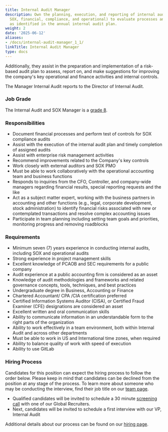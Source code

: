 ```yaml
---
title: Internal Audit Manager
description: Own the planning, execution, and reporting of internal audits (e.g.,
  SOX, financial, compliance, and operational) to evaluate processes and controls
  as identified in the annual internal audit plan.
weight: 2
date: '2025-06-12'
aliases:
- /docs/internal-audit-manager_1_1/
linkTitle: Internal Audit Manager
type: docs
---
```


Additionally, they assist in the preparation and implementation of a risk-based audit plan to assess, report on, and make suggestions for improving the company's key operational and finance activities and internal controls. 

The Manager Internal Audit reports to the Director of Internal Audit.

### Job Grade

The Internal Audit and SOX Manager is a [grade 8](/handbook/total-rewards/compensation/compensation-calculator/#gitlab-job-grades).

### Responsibilities

- Document financial processes and perform test of controls for SOX compliance audits
- Assist with the execution of the internal audit plan and timely completion of assigned audits
- Assist with enterprise risk management activities
- Recommend improvements related to the Company's key controls
- Work closely with external auditors and SOX PMO
- Must be able to work collaboratively with the operational accounting team and business functions
- Responds to inquiries from the CFO, Controller, and company-wide managers regarding financial results, special reporting requests and the like
- Act as a subject matter expert, working with the business partners in accounting and other functions (e.g., legal, corporate development, stock administration) to identify financial risks associated with new or contemplated transactions and resolve complex accounting issues
- Participate in team planning including setting team goals and priorities, monitoring progress and removing roadblocks

### Requirements

- Minimum seven (7) years experience in conducting internal audits, including SOX and operational audits
- Strong experience in project management skills
- Excellent knowledge of PCAOB and SEC requirements for a public company
- Audit experience at a public accounting firm is considered as an asset
- Knowledge of audit methodologies and frameworks and related governance concepts, tools, techniques, and best practices
- Undergraduate degree in Business, Accounting or Finance
- Chartered Accountant/ CPA /CIA certification preferred
- Certified Information Systems Auditor (CISA), or Certified Fraud Examiner (CFE) designations are considered an asset
- Excellent written and oral communication skills
- Ability to communicate information in an understandable form to the right parts of the organization
- Ability to work effectively in a team environment, both within Internal Audit and across other departments
- Must be able to work in US and International time zones, when required
- Ability to balance quality of work with speed of execution
- Ability to use GitLab

### Hiring Process

Candidates for this position can expect the hiring process to follow the order below. Please keep in mind that candidates can be declined from the position at any stage of the process. To learn more about someone who may be conducting the interview, find their job title on our [team page](/handbook/company/team/).

- Qualified candidates will be invited to schedule a 30 minute [screening call](/handbook/hiring/interviewing/) with one of our Global Recruiters.
- Next, candidates will be invited to schedule a first interview with our VP, Internal Audit

Additional details about our process can be found on our [hiring page](/handbook/hiring/).
